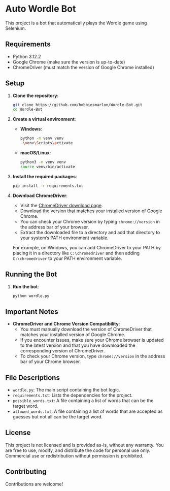 # Auto Wordle Bot

This project is a bot that automatically plays the Wordle game using Selenium.

## Requirements

- Python 3.12.2
- Google Chrome (make sure the version is up-to-date)
- ChromeDriver (must match the version of Google Chrome installed)

## Setup

1. **Clone the repository**:

   ```sh
   git clone https://github.com/hobbiesmarlon/Wordle-Bot.git
   cd Wordle-Bot
   ```

2. **Create a virtual environment**:

   - **Windows**:
     ```sh
     python -m venv venv
     .\venv\Scripts\activate
     ```
   - **macOS/Linux**:
     ```sh
     python3 -m venv venv
     source venv/bin/activate
     ```

3. **Install the required packages**:

   ```sh
   pip install -r requirements.txt
   ```

4. **Download ChromeDriver**:

   - Visit the [ChromeDriver download page](https://sites.google.com/chromium.org/driver/downloads).
   - Download the version that matches your installed version of Google Chrome.
   - You can check your Chrome version by typing `chrome://version` in the address bar of your browser.
   - Extract the downloaded file to a directory and add that directory to your system’s PATH environment variable.

   For example, on Windows, you can add ChromeDriver to your PATH by placing it in a directory like `C:\chromedriver` and then adding `C:\chromedriver` to your PATH environment variable.

## Running the Bot

1. **Run the bot**:
   ```sh
   python wordle.py
   ```

## Important Notes

- **ChromeDriver and Chrome Version Compatibility**:
  - You must manually download the version of ChromeDriver that matches your installed version of Google Chrome.
  - If you encounter issues, make sure your Chrome browser is updated to the latest version and that you have downloaded the corresponding version of ChromeDriver.
  - To check your Chrome version, type `chrome://version` in the address bar of your Chrome browser.

## File Descriptions

- `wordle.py`: The main script containing the bot logic.
- `requirements.txt`: Lists the dependencies for the project.
- `possible_words.txt`: A file containing a list of words that can be the target word.
- `allowed_words.txt`: A file containing a list of words that are accepted as guesses but not all can be the target word.

## License

This project is not licensed and is provided as-is, without any warranty. You are free to use, modify, and distribute the code for personal use only. Commercial use or redistribution without permission is prohibited.

## Contributing

Contributions are welcome!
